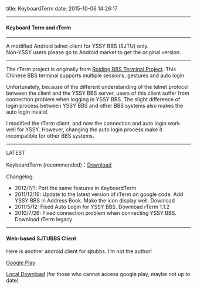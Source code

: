 title: KeyboardTerm
date: 2015-10-06 14:26:17

---
#### Keyboard Term and rTerm

---

A modified Android telnet client for YSSY BBS (SJTU) only.  
Non-YSSY users please go to Android market to get the original version.

---

The rTerm project is originally from [Roiding BBS Terminal Project](http://code.google.com/p/rterm/). This Chinese BBS terminal supports multiple sessions, gestures and auto login.

Unfortunately, because of the different understanding of the telnet protocol between the client and the YSSY BBS server, users of this client suffer from connection problem when logging in YSSY BBS. The slight difference of login process between YSSY BBS and other BBS systems also makes the auto login invalid.

I modified the rTerm client, and now  the connection and auto login work well for YSSY. However, changing the auto login process make it incompatible for other  BBS systems.

---
LATEST

KeyboardTerm (recommended)：[Download](http://eaufavor.info/kterm.apk)

Changelog:

- 2012/?/?: Port the same features in KeyboardTerm.
- 2011/12/16:  Update to the latest version of rTerm on google code. Add YSSY BBS in Address Book. Make the icon display well. Download
- 2011/5/12: Fixed Auto Login for YSSY BBS.  Download rTerm 1.1.2
- 2010/7/26: Fixed connection problem when connecting YSSY BBS. Download rTerm legacy

---
#### Web-based SJTUBBS Client

Here is another android client for sjtubbs. I’m not the author!

[Google Play](https://play.google.com/store/apps/details?id=com.jewelzqiu.sjtubbs)

[Local Download](http://eaufavor.info/sjtubbs.apk) (for those who cannot access google play, maybe not up to date)
